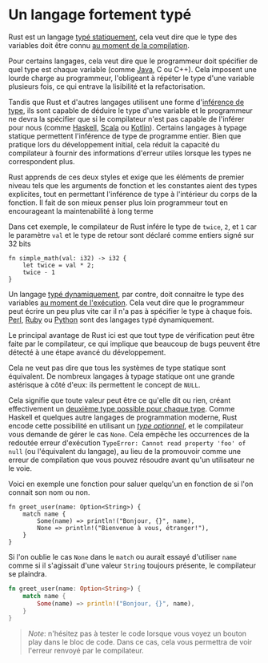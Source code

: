 # Un langage fortement typé

Rust est un langage [typé statiquement](https://en.wikipedia.org/wiki/Type_system), cela veut dire que le type des variables doit être connu [au moment de la compilation](https://en.wikipedia.org/wiki/Compile_time).

Pour certains langages, cela veut dire que le programmeur doit spécifier de quel type est chaque variable (comme [Java](https://en.wikipedia.org/wiki/Java_(programming_language)), C ou C++). Cela imposent une lourde charge au programmeur, l'obligeant à répéter le type d'une variable plusieurs fois, ce qui entrave la lisibilité et la refactorisation.

Tandis que Rust et d'autres langages utilisent une forme d'[inférence de type](https://en.wikipedia.org/wiki/Type_inference), ils sont capable de déduire le type d'une variable et le programmeur ne devra la spécifier que si le compilateur n'est pas capable de l'inférer pour nous (comme [Haskell](https://en.wikipedia.org/wiki/Haskell_(programming_language)), [Scala](https://en.wikipedia.org/wiki/Scala_(programming_language)) ou [Kotlin](https://en.wikipedia.org/wiki/Kotlin_(programming_language))). Certains langages à typage statique permettent l'inférence de type de programme entier. Bien que pratique lors du développement initial, cela réduit la capacité du compilateur à fournir des informations d'erreur utiles lorsque les types ne correspondent plus.

Rust apprends de ces deux styles et exige que les éléments de premier niveau tels que les arguments de fonction et les constantes aient des types explicites, tout en permettant l'inférence de type à l'intérieur du corps de la fonction. Il fait de son mieux penser plus loin programmeur tout en encourageant la maintenabilité à long terme

Dans cet exemple, le compilateur de Rust infére le type de `twice`, `2`, et `1` car le paramètre `val` et le type de retour sont déclaré comme entiers signé sur 32 bits

```rust,ignore
fn simple_math(val: i32) -> i32 {
	let twice = val * 2;
	twice - 1
}
```

Un langage [typé dynamiquement](https://en.wikipedia.org/wiki/Type_system#Dynamic_type_checking_and_runtime_type_information), par contre, doit connaitre le type des variables [au moment de l'exécution](https://en.wikipedia.org/wiki/Runtime_(program_lifecycle_phase)). Cela veut dire que le programmeur peut écrire un peu plus vite car il n'a pas à spécifier le type à chaque fois. [Perl](https://www.perl.org/), [Ruby](https://www.ruby-lang.org/en/) ou [Python](https://www.python.org/) sont des langages typé dynamiquement.

Le principal avantage de Rust ici est que tout type de vérification peut être faite par le compilateur, ce qui implique que beaucoup de bugs peuvent être détecté à une étape avancé du développement.

Cela ne veut pas dire que tous les systèmes de type statique sont équivalent. De nombreux langages à typage statique ont une grande astérisque à côté d'eux: ils permettent le concept de `NULL`.

Cela signifie que toute valeur peut être ce qu'elle dit ou rien, créant effectivement un [deuxième type possible pour chaque type](https://franklinchen.com/blog/2012/09/06/my-pittsburgh-ruby-talk-nil/). Comme Haskell et quelques autre langages de programmation moderne, Rust encode cette possibilité en utilisant un [*type optionnel*](https://doc.rust-lang.org/std/option/), et le compilateur vous demande de gérer le cas `None`. Cela empêche les occurrences de la redoutée erreur d'exécution `TypeError: Cannot read property 'foo' of null` (ou l'équivalent du langage), au lieu de la promouvoir comme une erreur de compilation que vous pouvez résoudre avant qu'un utilisateur ne le voie.

Voici en exemple une fonction pour saluer quelqu'un en fonction de si l'on connait son nom ou non.

```rust, ignore
fn greet_user(name: Option<String>) {
	match name {
		Some(name) => println!("Bonjour, {}", name),
		None => println!("Bienvenue à vous, étranger!"),
	}
}
```

Si l'on oublie le cas `None` dans le `match` ou aurait essayé d'utiliser `name` comme si il s'agissait d'une valeur `String` toujours présente, le compilateur se plaindra.

```rust
fn greet_user(name: Option<String>) {
	match name {
		Some(name) => println!("Bonjour, {}", name),
	}
}
```
> *Note*: n'hésitez pas à tester le code lorsque vous voyez un bouton play dans le bloc de code. Dans ce cas, cela vous permettra de voir l'erreur renvoyé par le compilateur.
